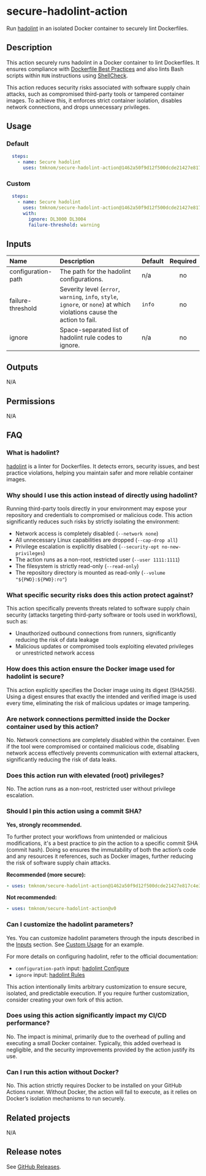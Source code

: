 # secure-hadolint-action

Run [hadolint][hadolint] in an isolated Docker container to securely lint Dockerfiles.

## Description

This action securely runs hadolint in a Docker container to lint Dockerfiles.
It ensures compliance with [Dockerfile Best Practices][best_practices] and also lints Bash scripts within `RUN` instructions using [ShellCheck][shell_check].

This action reduces security risks associated with software supply chain attacks, such as compromised third-party tools or tampered container images.
To achieve this, it enforces strict container isolation, disables network connections, and drops unnecessary privileges.

## Usage

### Default

```yaml
  steps:
    - name: Secure hadolint
      uses: tmknom/secure-hadolint-action@1462a50f9d12f500dcde21427e817c4e30560782 # v0.4.0
```

### Custom

```yaml
  steps:
    - name: Secure hadolint
      uses: tmknom/secure-hadolint-action@1462a50f9d12f500dcde21427e817c4e30560782 # v0.4.0
      with:
        ignore: DL3000 DL3004
        failure-threshold: warning
```

<!-- actdocs inputs start -->

## Inputs

| Name | Description | Default | Required |
| :--- | :---------- | :------ | :------: |
| configuration-path | The path for the hadolint configurations. | n/a | no |
| failure-threshold | Severity level (`error`, `warning`, `info`, `style`, `ignore`, or `none`) at which violations cause the action to fail. | `info` | no |
| ignore | Space-separated list of hadolint rule codes to ignore. | n/a | no |

<!-- actdocs inputs end -->

<!-- actdocs outputs start -->

## Outputs

N/A

<!-- actdocs outputs end -->

## Permissions

N/A

## FAQ

### What is hadolint?

[hadolint][hadolint] is a linter for Dockerfiles.
It detects errors, security issues, and best practice violations, helping you maintain safer and more reliable container images.

### Why should I use this action instead of directly using hadolint?

Running third-party tools directly in your environment may expose your repository and credentials to compromised or malicious code.
This action significantly reduces such risks by strictly isolating the environment:

- Network access is completely disabled (`--network none`)
- All unnecessary Linux capabilities are dropped (`--cap-drop all`)
- Privilege escalation is explicitly disabled (`--security-opt no-new-privileges`)
- The action runs as a non-root, restricted user  (`--user 1111:1111`)
- The filesystem is strictly read-only (`--read-only`)
- The repository directory is mounted as read-only (`--volume "${PWD}:${PWD}:ro"`)

### What specific security risks does this action protect against?

This action specifically prevents threats related to software supply chain security (attacks targeting third-party software or tools used in workflows), such as:

- Unauthorized outbound connections from runners, significantly reducing the risk of data leakage
- Malicious updates or compromised tools exploiting elevated privileges or unrestricted network access

### How does this action ensure the Docker image used for hadolint is secure?

This action explicitly specifies the Docker image using its digest (SHA256).
Using a digest ensures that exactly the intended and verified image is used every time, eliminating the risk of malicious updates or image tampering.

### Are network connections permitted inside the Docker container used by this action?

No. Network connections are completely disabled within the container.
Even if the tool were compromised or contained malicious code, disabling network access effectively prevents communication with external attackers, significantly reducing the risk of data leaks.

### Does this action run with elevated (root) privileges?

No. The action runs as a non-root, restricted user without privilege escalation.

### Should I pin this action using a commit SHA?

**Yes, strongly recommended.**

To further protect your workflows from unintended or malicious modifications, it's a best practice to pin the action to a specific commit SHA (commit hash).
Doing so ensures the immutability of both the action’s code and any resources it references, such as Docker images, further reducing the risk of software supply chain attacks.

**Recommended (more secure):**

```yaml
- uses: tmknom/secure-hadolint-action@1462a50f9d12f500dcde21427e817c4e30560782 # v0.4.0
```

**Not recommended:**

```yaml
- uses: tmknom/secure-hadolint-action@v0
```

### Can I customize the hadolint parameters?

Yes. You can customize hadolint parameters through the inputs described in the [Inputs](#inputs) section.
See [Custom Usage](#usage) for an example.

For more details on configuring hadolint, refer to the official documentation:

- `configuration-path` input: [hadolint Configure](https://github.com/hadolint/hadolint/blob/master/README.md#configure)
- `ignore` input: [hadolint Rules](https://github.com/hadolint/hadolint/blob/master/README.md#rules)

This action intentionally limits arbitrary customization to ensure secure, isolated, and predictable execution.
If you require further customization, consider creating your own fork of this action.

### Does using this action significantly impact my CI/CD performance?

No. The impact is minimal, primarily due to the overhead of pulling and executing a small Docker container.
Typically, this added overhead is negligible, and the security improvements provided by the action justify its use.

### Can I run this action without Docker?

No. This action strictly requires Docker to be installed on your GitHub Actions runner.
Without Docker, the action will fail to execute, as it relies on Docker’s isolation mechanisms to run securely.

## Related projects

N/A

## Release notes

See [GitHub Releases][releases].

[hadolint]: https://github.com/hadolint/hadolint
[best_practices]: https://docs.docker.com/develop/develop-images/dockerfile_best-practices/
[shell_check]: https://github.com/koalaman/shellcheck
[releases]: https://github.com/tmknom/secure-hadolint-action/releases
